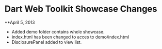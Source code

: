 Dart Web Toolkit Showcase Changes
=================================

**April 5, 2013

* Added demo folder contains whole showcase.
* index.html has been changed to acces to demo/index.html
* DisclosurePanel added to view list.
